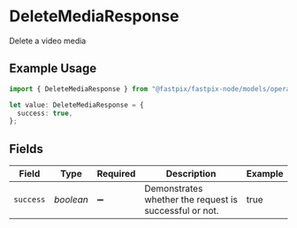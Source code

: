 # DeleteMediaResponse

Delete a video media

## Example Usage

```typescript
import { DeleteMediaResponse } from "@fastpix/fastpix-node/models/operations";

let value: DeleteMediaResponse = {
  success: true,
};
```

## Fields

| Field                                                  | Type                                                   | Required                                               | Description                                            | Example                                                |
| ------------------------------------------------------ | ------------------------------------------------------ | ------------------------------------------------------ | ------------------------------------------------------ | ------------------------------------------------------ |
| `success`                                              | *boolean*                                              | :heavy_minus_sign:                                     | Demonstrates whether the request is successful or not. | true                                                   |
